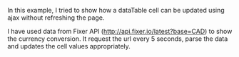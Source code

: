 In this example, I tried to show how a dataTable cell can be updated using ajax without refreshing the page.

I have used data from Fixer API (http://api.fixer.io/latest?base=CAD) to show the currency conversion. It request the url every 5 seconds, parse the data and updates the cell values appropriately.
